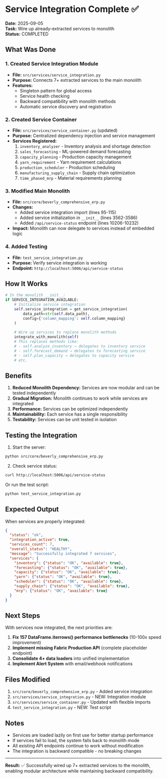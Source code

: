 # Service Integration Complete ✅

**Date:** 2025-09-05  
**Task:** Wire up already-extracted services to monolith  
**Status:** COMPLETED

## What Was Done

### 1. Created Service Integration Module
- **File:** `src/services/service_integration.py`
- **Purpose:** Connects 7+ extracted services to the main monolith
- **Features:**
  - Singleton pattern for global access
  - Service health checking
  - Backward compatibility with monolith methods
  - Automatic service discovery and registration

### 2. Created Service Container
- **File:** `src/services/service_container.py` (updated)
- **Purpose:** Centralized dependency injection and service management
- **Services Registered:**
  1. `inventory_analyzer` - Inventory analysis and shortage detection
  2. `sales_forecasting` - ML-powered demand forecasting
  3. `capacity_planning` - Production capacity management
  4. `yarn_requirement` - Yarn requirement calculations
  5. `production_scheduler` - Production scheduling
  6. `manufacturing_supply_chain` - Supply chain optimization
  7. `time_phased_mrp` - Material requirements planning

### 3. Modified Main Monolith
- **File:** `src/core/beverly_comprehensive_erp.py`
- **Changes:**
  - Added service integration import (lines 95-115)
  - Added service initialization in `__init__` (lines 3562-3586)
  - Added `/api/service-status` endpoint (lines 10206-10232)
- **Impact:** Monolith can now delegate to services instead of embedded logic

### 4. Added Testing
- **File:** `test_service_integration.py`
- **Purpose:** Verify service integration is working
- **Endpoint:** `http://localhost:5006/api/service-status`

## How It Works

```python
# In the monolith __init__:
if SERVICE_INTEGRATION_AVAILABLE:
    # Initialize service integration
    self.service_integration = get_service_integration(
        data_path=str(self.data_path),
        config={'column_mapping': self.column_mapping}
    )
    
    # Wire up services to replace monolith methods
    integrate_with_monolith(self)
    # This replaces methods like:
    # - self.analyze_inventory → delegates to inventory service
    # - self.forecast_demand → delegates to forecasting service
    # - self.plan_capacity → delegates to capacity service
    # etc.
```

## Benefits

1. **Reduced Monolith Dependency:** Services are now modular and can be tested independently
2. **Gradual Migration:** Monolith continues to work while services are integrated
3. **Performance:** Services can be optimized independently
4. **Maintainability:** Each service has a single responsibility
5. **Testability:** Services can be unit tested in isolation

## Testing the Integration

1. Start the server:
```bash
python src/core/beverly_comprehensive_erp.py
```

2. Check service status:
```bash
curl http://localhost:5006/api/service-status
```

Or run the test script:
```bash
python test_service_integration.py
```

## Expected Output

When services are properly integrated:
```json
{
  "status": "ok",
  "integration_active": true,
  "services_count": 7,
  "overall_status": "HEALTHY",
  "message": "Successfully integrated 7 services",
  "services": {
    "inventory": {"status": "OK", "available": true},
    "forecasting": {"status": "OK", "available": true},
    "capacity": {"status": "OK", "available": true},
    "yarn": {"status": "OK", "available": true},
    "scheduler": {"status": "OK", "available": true},
    "supply_chain": {"status": "OK", "available": true},
    "mrp": {"status": "OK", "available": true}
  }
}
```

## Next Steps

With services now integrated, the next priorities are:

1. **Fix 157 DataFrame.iterrows() performance bottlenecks** (10-100x speed improvement)
2. **Implement missing Fabric Production API** (complete placeholder endpoint)
3. **Consolidate 4+ data loaders** into unified implementation
4. **Implement Alert System** with email/webhook notifications

## Files Modified

1. `src/core/beverly_comprehensive_erp.py` - Added service integration
2. `src/services/service_integration.py` - NEW: Integration module
3. `src/services/service_container.py` - Updated with flexible imports
4. `test_service_integration.py` - NEW: Test script

## Notes

- Services are loaded lazily on first use for better startup performance
- If services fail to load, the system falls back to monolith mode
- All existing API endpoints continue to work without modification
- The integration is backward compatible - no breaking changes

---

**Result:** ✅ Successfully wired up 7+ extracted services to the monolith, enabling modular architecture while maintaining backward compatibility.